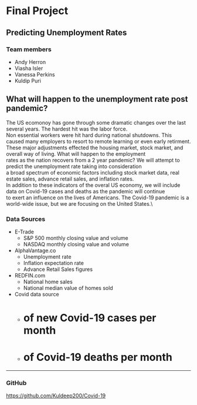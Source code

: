 # Final Project
## Predicting Unemployment Rates

### Team members
- Andy Herron
- Viasha Isler
- Vanessa Perkins
- Kuldip Puri

## What will happen to the unemployment rate post pandemic?
The US ecomonoy has gone through some dramatic changes over the last several years. The hardest hit was the labor force.\
Non essential workers were hit hard during national shutdowns. This caused many employers to resort to remote learning or even early retirment.\
These major adjustments effected the housing market, stock market, and overall way of living. What will happen to the employment\
rates as the nation recovers from a 2 year pandemic?  We will attempt to predict the unemployment rate taking into consideration\
a broad spectrum of economic factors including stock market data, real estate sales, advance retail sales, and inflation rates.\
In addition to these indicators of the overal US economy, we will include data on Covid-19 cases and deaths as the pandemic will continue\
to exert an influence on the lives of Americans.  The Covid-19 pandemic is a world-wide issue, but we are focusing on the United States.\  

### Data Sources
- E-Trade
	- S&P 500 monthly closing value and volume
	- NASDAQ monthly closing value and volume
- AlphaVantage.co
	- Unemployment rate
	- Inflation expectation rate
	- Advance Retail Sales figures
- REDFIN.com
	- National home sales
	- National median value of homes sold
- Covid data source
	- # of new Covid-19 cases per month
	- # of Covid-19 deaths per month
---
### GitHub
https://github.com/Kuldeep200/Covid-19



